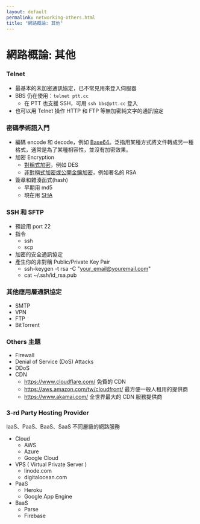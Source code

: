 ```yaml
---
layout: default
permalink: networking-others.html
title: "網路概論: 其他"
---
```


# 網路概論: 其他

### Telnet

* 最基本的未加密通訊協定，已不常見用來登入伺服器
* BBS 仍在使用：`telnet ptt.cc`
  * 在 PTT 也支援 SSH，可用 `ssh bbs@ptt.cc` 登入
* 也可以用 Telnet 操作 HTTP 和 FTP 等無加密純文字的通訊協定

### 密碼學術語入門

* 編碼 encode 和 decode，例如 [Base64](https://zh.wikipedia.org/wiki/Base64)。泛指用某種方式將文件轉成另一種格式，通常是為了某種相容性，並沒有加密效果。
* 加密 Encryption
  * [對稱式加密](https://zh.wikipedia.org/wiki/%E5%B0%8D%E7%A8%B1%E5%AF%86%E9%91%B0%E5%8A%A0%E5%AF%86)，例如 DES
  * [非對稱式加密或公開金鑰加密](https://zh.wikipedia.org/wiki/%E5%85%AC%E5%BC%80%E5%AF%86%E9%92%A5%E5%8A%A0%E5%AF%86)，例如著名的 RSA
* 簽章和雜湊函式(hash)
  * 早期用 md5
  * 現在用 [SHA](https://zh.wikipedia.org/wiki/SHA%E5%AE%B6%E6%97%8F)


### SSH 和 SFTP

* 預設用 port 22
* 指令
  * ssh
  * scp
* 加密的安全通訊協定
* 產生你的非對稱 Public/Private Key Pair
  *    ssh-keygen -t rsa -C "your_email@youremail.com"
  *    cat ~/.ssh/id_rsa.pub
    
### 其他應用層通訊協定

* SMTP
* VPN 
* FTP 
* BitTorrent 

### Others 主題

* Firewall
* Denial of Service (DoS) Attacks
* DDoS
* CDN 
  * https://www.cloudflare.com/ 免費的 CDN
  * https://aws.amazon.com/tw/cloudfront/ 最方便一般人租用的提供商
  * https://www.akamai.com/ 全世界最大的 CDN 服務提供商

### 3-rd Party Hosting Provider

IaaS、PaaS、BaaS、SaaS 不同層級的網路服務

* Cloud
  * AWS
  * Azure
  * Google Cloud
* VPS ( Virtual Private Server )
  * linode.com
  * digitalocean.com
* PaaS
  * Heroku
  * Google App Engine
* BaaS
  * Parse
  * Firebase
